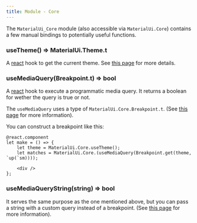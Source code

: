 ```yaml
---
title: Module - Core
---
```


The `MaterialUi_Core` module (also accessible via `MaterialUi.Core`) contains a
few manual bindings to potentially useful functions.

### useTheme() => MaterialUi.Theme.t

A [react](https://rescript-lang.org/docs/reason-react/latest/introduction) hook
to get the current theme. See
[this page](https://material-ui.com/styles/api/#usetheme-theme) for more
details.

### useMediaQuery(Breakpoint.t) => bool

A [react](https://rescript-lang.org/docs/reason-react/latest/introduction) hook
to execute a programmatic media query. It returns a boolean for wether the query
is true or not.

The `useMediaQuery` uses a type of `MaterialUi.Core.Breakpoint.t`. (See
[this page](https://material-ui.com/components/use-media-query/#using-material-uis-breakpoint-helpers)
for more information).

You can construct a breakpoint like this:

```reason
@react.component
let make = () => {
    let theme = MaterialUi.Core.useTheme();
    let matches = MaterialUi.Core.(useMediaQuery(Breakpoint.get(theme, `up(`sm))));

    <div />
};
```

### useMediaQueryString(string) => bool

It serves the same purpose as the one mentioned above, but you can pass a string
with a custom query instead of a breakpoint. (See
[this page](https://material-ui.com/components/use-media-query/#simple-media-query)
for more information).
